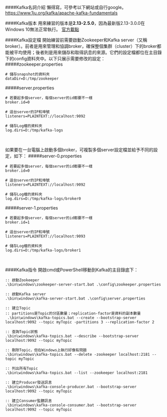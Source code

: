 ####Kafka名詞介紹
懶得寫，可參考以下網站或自行google。
https://www.1ju.org/kafka/apache-kafka-fundamentals
<br>

####Kafka版本
用來練習的版本是**2.13-2.5.0**，因為最新版2.13-3.0.0在Windows 10無法正常執行。
[官方載點](https://kafka.apache.org/downloads)
<br>

####Kafka設定檔
開始練習前需要啟動Zookeeper和Kafka server（又稱broker）。前者是用來管理和協調broker，確保整個集群（cluster）下的broker都能被平均使用；後者則是用來儲存和取得訊息的來源。它們的設定檔都位在主目錄下的config資料夾中。以下只展示需要修改的設定：
#####zookeeper.properties
```properties
# 儲存snapshot的資料夾
dataDir=D:/tmp/zookeeper
```
#####server.properties
```properties
# 若要起多個server，每個server的id都要不一樣
broker.id=0

# 這台server的IP和埠號
listeners=PLAINTEXT://localhost:9092

# 儲存Log檔的資料夾
log.dirs=D:/tmp/kafka-logs
```
<br>

如果要在一台電腦上啟動多個broker，可複製多個server設定檔並給予不同的設定，如下：
#####server-0.properties
```properties
# 若要起多個server，每個server的id都要不一樣
broker.id=0

# 這台server的IP和埠號
listeners=PLAINTEXT://localhost:9092

# 儲存Log檔的資料夾
log.dirs=D:/tmp/kafka-logs/broker0
```
#####server-1.properties
```properties
# 若要起多個server，每個server的id都要不一樣
broker.id=1

# 這台server的IP和埠號
listeners=PLAINTEXT://localhost:9093

# 儲存Log檔的資料夾
log.dirs=D:/tmp/kafka-logs/broker1
```
<br>

####Kafka指令
開啟cmd或PowerShell移動到Kafka的主目錄底下：
```batch
:: 啟動Zookeeper
.\bin\windows\zookeeper-server-start.bat .\config\zookeeper.properties

:: 啟動Kafka server
.\bin\windows\kafka-server-start.bat .\config\server.properties

:: 建立Topic
:: partitions是Topic的分區數量；replication-factor是資料的副本數量
 .\bin\windows\kafka-topics.bat --create --bootstrap-server localhost:9092 --topic myTopic -partitions 3 --replication-factor 2

:: 查詢Topic狀態
.\bin\windows\kafka-topics.bat --describe --bootstrap-server localhost:9092 --topic myTopic

:: 刪除Topic，但在Windows上執行好像有問題
.\bin\windows\kafka-topics.bat --delete -zookeeper localhost:2181 --topic myTopic

:: 列出所有Topic
.\bin\windows\kafka-topics.bat --list --zookeeper localhost:2181

:: 建立Producer發送訊息
.\bin\windows\kafka-console-producer.bat --bootstrap-server localhost:9092 --topic myTopic

:: 建立Consumer監聽訊息
.\bin\windows\kafka-console-consumer.bat --bootstrap-server localhost:9092 --topic myTopic
```